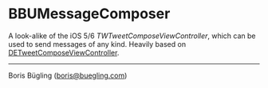 # BBUMessageComposer

A look-alike of the iOS 5/6 *TWTweetComposeViewController*, which can be used to send messages of any kind. Heavily based on [DETweetComposeViewController][1].

---

Boris Bügling (<boris@buegling.com>)


[1]: https://github.com/doubleencore/DETweetComposeViewController
